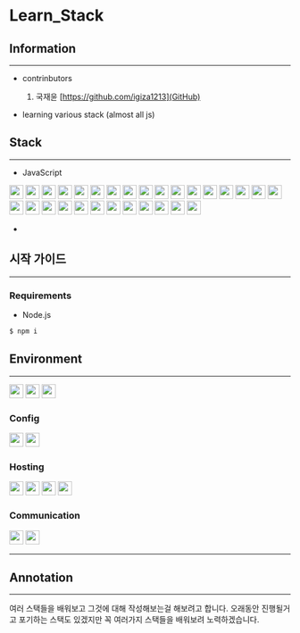# Learn_Stack

## Information

---

- contrinbutors

  1. 국재윤 [https://github.com/igiza1213](GitHub)

- learning various stack (almost all js)

## Stack

---

- JavaScript

<img height='25' src="https://img.shields.io/badge/javascript-F7DF1E?style=flat-square&logo=javascript&logoColor=white"/>
<img height='25' src="https://img.shields.io/badge/Express-000000?style=flat-square&logo=express&logoColor=white"/>
<img height='25' src="https://img.shields.io/badge/Next%2ejs-000000?style=flat-square&logo=nextdotjs&logoColor=white"/>
<img height='25' src="https://img.shields.io/badge/Jss-F7DF1E?style=flat-square&logo=jss&logoColor=white"/>
<img height='25' src="https://img.shields.io/badge/D3%2Ejs-F9A03C?style=flat-square&logo=d3dotjs&logoColor=white"/>

<img height='25' src="https://img.shields.io/badge/p5%2Ejs-ED225D?style=flat-square&logo=d3dotjs&logoColor=white"/>
<img height='25' src="https://img.shields.io/badge/avajs-4B4B77?style=flat-square&logo=avajs&logoColor=white"/>
<img height='25' src="https://img.shields.io/badge/vue%2Ejs-4FC08D?style=flat-square&logo=vuedotjs&logoColor=white"/>
<img height='25' src="https://img.shields.io/badge/NestJS-E0234E?style=flat-square&logo=nestjs&logoColor=white"/>
<img height='25' src="https://img.shields.io/badge/nuxt%2Ejs-00DC82?style=flat-square&logo=nuxtdotjs&logoColor=white"/>

<img height='25' src="https://img.shields.io/badge/Web3%2Ejs-F16822?style=flat-square&logo=web3dotjs&logoColor=white"/>
<img height='25' src="https://img.shields.io/badge/Wiki%2Ejs-1976D2?style=flat-square&logo=wikidotjs&logoColor=white"/>
<img height='25' src="https://img.shields.io/badge/Chart%2Ejs-FF6384?style=flat-square&logo=chartdotjs&logoColor=white"/>
<img height='25' src="https://img.shields.io/badge/Ember%2Ejs-E04E39?style=flat-square&logo=emberdotjs&logoColor=white"/>
<img height='25' src="https://img.shields.io/badge/Three%2Ejs-E04E39?style=flat-square&logo=threedotjs&logoColor=white"/>

<img height='25' src="https://img.shields.io/badge/AdonisJS-5A45FF?style=flat-square&logo=adonisjs&logoColor=white"/>
<img height='25' src="https://img.shields.io/badge/Alpine%2Ejs-8BC0D0?style=flat-square&logo=alpinedotjs&logoColor=white"/>
<img height='25' src="https://img.shields.io/badge/Matter%2Ejs-4B5562?style=flat-square&logo=matterdotjs&logoColor=white"/>
<img height='25' src="https://img.shields.io/badge/reveal%2Ejs-F2E142?style=flat-square&logo=revealdotjs&logoColor=white"/>
<img height='25' src="https://img.shields.io/badge/rollup%2Ejs-EC4A3F?style=flat-square&logo=rollupdotjs&logoColor=white"/>

<img height='25' src="https://img.shields.io/badge/AngularJS-E23237?style=flat-square&logo=angularjs&logoColor=white"/>
<img height='25' src="https://img.shields.io/badge/RedwoodJS-BF4722?style=flat-square&logo=redwoodjs&logoColor=white"/>
<img height='25' src="https://img.shields.io/badge/Backbone%2Ejs-0071B5?style=flat-square&logo=backbonedotjs&logoColor=white"/>
<img height='25' src="https://img.shields.io/badge/CodeceptJS-F6E05E?style=flat-square&logo=codeceptjs&logoColor=white"/>
<img height='25' src="https://img.shields.io/badge/InteractJS-2599ED?style=flat-square&logo=interactjs&logoColor=white"/>

<img height='25' src="https://img.shields.io/badge/Cytoscape%2Ejs-F7DF1E?style=flat-square&logo=cytoscapedotjs&logoColor=white"/>
<img height='25' src="https://img.shields.io/badge/Handlebars%2Ejs-000000?style=flat-square&logo=handlebarsdotjs&logoColor=white"/>
<img height='25' src="https://img.shields.io/badge/Neutralinojs-F89901?style=flat-square&logo=neutralinojs&logoColor=white"/>
<img height='25' src="https://img.shields.io/badge/Underscore%2Ejs-0371B5?style=flat-square&logo=underscoredotjs&logoColor=white"/>

-

## 시작 가이드

---

### Requirements

- Node.js

```bash
$ npm i
```

## Environment

---

<img height='25' src="https://img.shields.io/badge/Visual Studio Code-007ACC?style=flat-square&logo=Visual Studio Code&logoColor=white"/> <img height='25' src="https://img.shields.io/badge/Git-F05032?style=flat-square&logo=Git&logoColor=white"/> <img height='25' src="https://img.shields.io/badge/GitHub-181717?style=flat-square&logo=GitHub&logoColor=white"/>

### Config

<img height='25' src="https://img.shields.io/badge/npm-CB3837?style=flat-square&logo=npm&logoColor=white"/> <img height='25' src="https://img.shields.io/badge/Yarn-2C8EBB?style=flat-square&logo=yarn&logoColor=white"/>

### Hosting

<img height='25' src="https://img.shields.io/badge/Vercel-000000?style=flat-square&logo=Vercel&logoColor=white"/> <img height='25' src="https://img.shields.io/badge/Amazon%20AWS-232F3E?style=flat-square&logo=amazonaws&logoColor=white"/> <img height='25' src="https://img.shields.io/badge/Amazon%20EC2-FF9900?style=flat-square&logo=amazonec2&logoColor=white"/> <img height='25' src="https://img.shields.io/badge/PM2-2B037A?style=flat-square&logo=pm2&logoColor=white"/>

### Communication

<img height='25' src="https://img.shields.io/badge/Discord-5865F2?style=flat-square&logo=Discord&logoColor=white"/> <img height='25' src="https://img.shields.io/badge/Slack-4A154B?style=flat-square&logo=slack&logoColor=white"/>

---

## Annotation

---

여러 스택들을 배워보고 그것에 대해 작성해보는걸 해보려고 합니다.
오래동안 진행될거고 포기하는 스택도 있겠지만 꼭 여러가지 스택들을 배워보려 노력하겠습니다.
